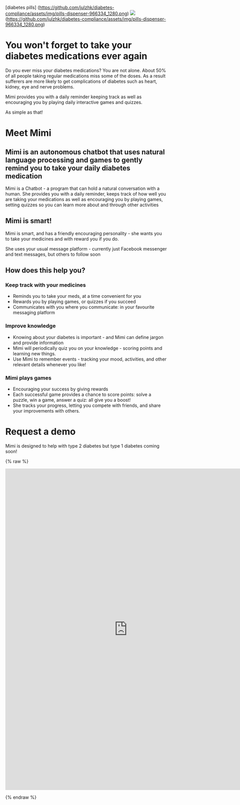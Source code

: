[diabetes pills] (https://github.com/julzhk/diabetes-compliance/assets/img/pills-dispenser-966334_1280.png)
<img src="https://github.com/julzhk/diabetes-compliance/assets/img/pills-dispenser-966334_1280.png" />
(https://github.com/julzhk/diabetes-compliance/assets/img/pills-dispenser-966334_1280.png)
# You won't forget to take your diabetes medications ever again

Do you ever miss your diabetes medications? You are not alone. About 50% of all people taking regular medications miss some of the doses. As a result sufferers are more likely to get complications of diabetes such as heart, kidney, eye and nerve problems.

Mimi provides you with a daily reminder keeping track as well as encouraging you by playing daily interactive games and quizzes.

As simple as that!

# Meet Mimi 

## Mimi is an autonomous chatbot that uses natural language processing and games to gently remind you to take your daily diabetes medication

Mimi is a Chatbot - a program that can hold a natural conversation with a human. She provides you with a daily reminder, keeps track of how well you are taking your medications as well as encouraging you by playing games, setting quizzes so you can learn more about and through other activities

## Mimi is smart!

Mimi is smart, and has a friendly encouraging personality - she wants you to take your medicines and with reward you if you do.

She uses your usual message platform - currently just Facebook messenger and text messages, but others to follow soon

## How does this help you?

### Keep track with your medicines

- Reminds you to take your meds, at a time convenient for you
- Rewards you by playing games, or quizzes if you succeed
- Communicates with you where you communicate: in your favourite messaging platform 

### Improve knowledge

- Knowing about your diabetes is important - and Mimi can define jargon and provide information
- Mimi will periodically quiz you on your knowledge - scoring points and learning new things.
- Use Mimi to remember events - tracking your mood, activities, and other relevant details whenever you like!


### Mimi plays games

- Encouraging your success by giving rewards
- Each successful game provides a chance to score points: solve a puzzle, win a game, answer a quiz: all give you a boost!
- She tracks your progress, letting you compete with friends, and share your improvements with others.

# Request a demo

Mimi is designed to help with type 2 diabetes but type 1 diabetes coming soon! 

{% raw %}

<iframe src="https://docs.google.com/forms/d/e/1FAIpQLSd-gT8beLEC4vrQGBur-cSWGwTmDB2JI4g_ZccE_DrFF-qcDg/viewform?embedded=true" width="760" height="1000" frameborder="0" marginheight="0" marginwidth="0">Loading...</iframe>

{% endraw %}
